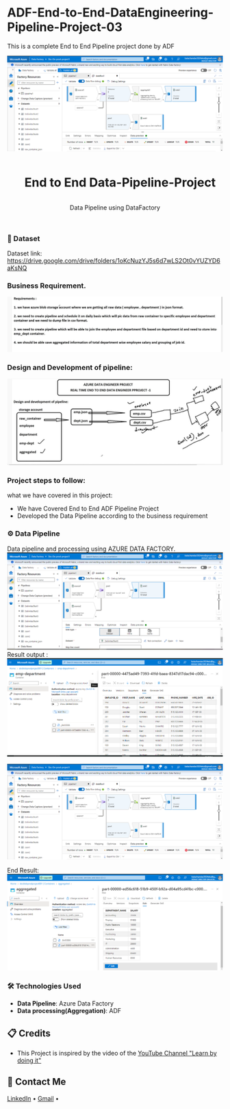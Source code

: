 # ADF-End-to-End-DataEngineering-Pipeline-Project-03

This is a complete End to End Pipeline project done by ADF
<div align="center">
  <a href="#">
    <img src="https://github.com/zBalachandar/ADF-End-to-End-DataEngineering-Pipeline-Project-03/blob/bd023a91c1eaa97af1de14dcfb4f4d95f13e3089/Source/Azure%20DE%20production%20project%20small%20p3.1.png" alt="Banner" width="720">
  </a>

  <div id="user-content-toc">
    <ul>
      <summary><h1 style="display: inline-block;"> End to End Data-Pipeline-Project </h1></summary>
    </ul>
  </div>
  
  <p>Data Pipeline using DataFactory</p>
</div>
<br>

### 💾 Dataset
Dataset link: https://drive.google.com/drive/folders/1oKcNuzYJ5s6d7wLS2Ot0vYUZYD6aKsNQ

### Business Requirement.
![image](https://github.com/zBalachandar/ADF-End-to-End-DataEngineering-Pipeline-Project-03/blob/main/Assets/Requirements.jpg)

### Design and Development of pipeline:
![image](https://github.com/zBalachandar/ADF-End-to-End-DataEngineering-Pipeline-Project-03/blob/a7656825c3964c88af5a37877da25b6b36e25153/Assets/DATA%20PIPELINE%20Plan.jpg)


### Project steps to follow: 
what we have covered in this project:

- We have Covered End to End ADF Pipeline Project 
- Developed the Data Pipeline according to the business requirement


<a name="data-transformation"></a>
### ⚙️ Data Pipeline
 Data pipeline and processing using AZURE DATA FACTORY.
![image](https://github.com/zBalachandar/ADF-End-to-End-DataEngineering-Pipeline-Project-03/blob/main/Source/Azure%20DE%20production%20project%20small%20p3.png)
Result output :
![image](https://github.com/zBalachandar/ADF-End-to-End-DataEngineering-Pipeline-Project-03/blob/main/Source/Azure%20DE%20production%20project%20small%20p3.2results.png)

![image](https://github.com/zBalachandar/ADF-End-to-End-DataEngineering-Pipeline-Project-03/blob/bd023a91c1eaa97af1de14dcfb4f4d95f13e3089/Source/Azure%20DE%20production%20project%20small%20p3.1.png)

End Result:
![image](https://github.com/zBalachandar/ADF-End-to-End-DataEngineering-Pipeline-Project-03/blob/main/Source/Azure%20DE%20production%20project%20small%20p3.3%20eresults.png)



### 🛠️ Technologies Used

- **Data Pipeline**: Azure Data Factory
- **Data processing(Aggregation)**: ADF

<a name="credits"></a>
## 📋 Credits

- This Project is inspired by the video of the [YouTube Channel "Learn by doing it"](https://www.youtube.com/watch?v=pMqnvXgPKlI&list=PLOlK8ytA0MghGmAAT8W2u7VYmICdzeU5t&index=1&t=96s)  

<a name="contact"></a>
## 📨 Contact Me

[LinkedIn](https://www.linkedin.com/in/balachandars2022/) •
[Gmail](balachandar2014elu@gmail.com)  •

